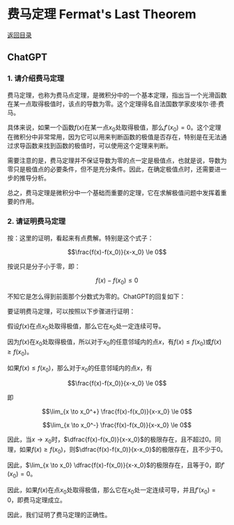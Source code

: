 <script>
MathJax = {
  tex: {
    inlineMath: [['$', '$'], ['\\(', '\\)']]
  }
};
</script>
<script id="MathJax-script" async
  src="https://cdn.jsdelivr.net/npm/mathjax@3/es5/tex-chtml.js">
</script>

# 费马定理 Fermat's Last Theorem

[返回目录](index.md)

## ChatGPT

### 1. 请介绍费马定理

费马定理，也称为费马点定理，是微积分中的一个基本定理，指出当一个光滑函数在某一点取得极值时，该点的导数为零。这个定理得名自法国数学家皮埃尔·德·费马。

具体来说，如果一个函数$f(x)$在某一点$x_0$处取得极值，那么$f'(x_0)=0$。这个定理在微积分中非常常用，因为它可以用来判断函数的极值是否存在，特别是在无法通过求导函数来找到函数的极值时，可以使用这个定理来判断。

需要注意的是，费马定理并不保证导数为零的点一定是极值点，也就是说，导数为零只是极值点的必要条件，但不是充分条件。因此，在确定极值点时，还需要进一步的推导分析。

总之，费马定理是微积分中一个基础而重要的定理，它在求解极值问题中发挥着重要的作用。

### 2. 请证明费马定理

按：这里的证明，看起来有点费解。特别是这个式子：

$$\frac{f(x)-f(x_0)}{x-x_0} \le 0$$

按说只是分子小于零，即：

$$f(x)-f(x_0) \le 0$$

不知它是怎么得到前面那个分数式为零的。ChatGPT的回复如下：

要证明费马定理，可以按照以下步骤进行证明：

假设$f(x)$在点$x_0$处取得极值，那么它在$x_0$处一定连续可导。

因为$f(x)$在$x_0$处取得极值，所以对于$x_0$的任意邻域内的点$x$，有$f(x) \le f(x_0)$或$f(x) \ge f(x_0)$。

如果$f(x) \le f(x_0)$，那么对于$x_0$的任意邻域内的点$x$，有

$$\frac{f(x)-f(x_0)}{x-x_0} \le 0$$

即

$$\lim_{x \to x_0^+} \frac{f(x)-f(x_0)}{x-x_0} \le 0$$

$$\lim_{x \to x_0^-} \frac{f(x)-f(x_0)}{x-x_0} \le 0$$

因此，当$x \to x_0$时，$\dfrac{f(x)-f(x_0)}{x-x_0}$的极限存在，且不超过0。同理，如果$f(x) \ge f(x_0)$，则$\dfrac{f(x)-f(x_0)}{x-x_0}$的极限存在，且不少于0。

因此，$\lim_{x \to x_0} \dfrac{f(x)-f(x_0)}{x-x_0}$的极限存在，且等于0，即$f'(x_0)=0$。

因此，如果$f(x)$在点$x_0$处取得极值，那么它在$x_0$处一定连续可导，并且$f'(x_0)=0$，即费马定理成立。

因此，我们证明了费马定理的正确性。
